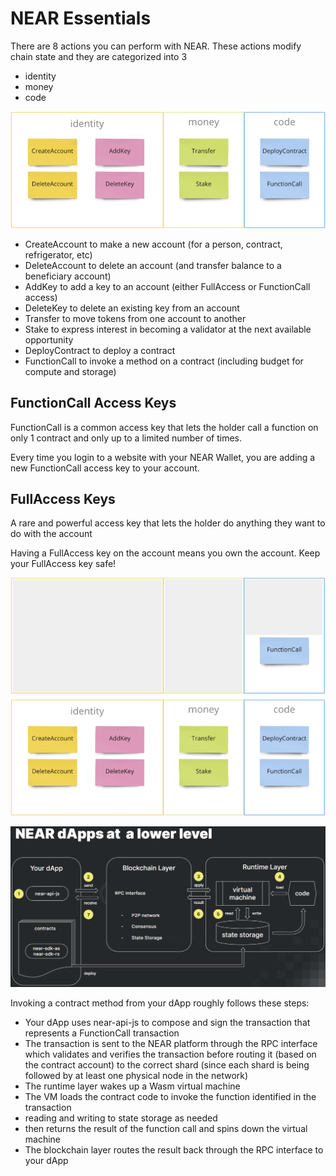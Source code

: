 # NEAR Essentials

There are 8 actions you can perform with NEAR. These actions modify chain state and they are categorized into 3
- identity
- money
- code

![figures](https://raw.githubusercontent.com/Kodluyoruz/taskforce/main/near-certified-developer-ncd/near-intro/figures/figures.png)

- CreateAccount to make a new account (for a person, contract, refrigerator, etc)
- DeleteAccount to delete an account (and transfer balance to a beneficiary account)
- AddKey to add a key to an account (either FullAccess or FunctionCall access)
- DeleteKey to delete an existing key from an account
- Transfer to move tokens from one account to another
- Stake to express interest in becoming a validator at the next available opportunity
- DeployContract to deploy a contract
- FunctionCall to invoke a method on a contract (including budget for compute and storage)

## FunctionCall Access Keys

FunctionCall is a common access key that lets the holder call a function on only 1 contract and only up to a limited number of times.

Every time you login to a website with your NEAR Wallet, you are adding a new FunctionCall access key to your account.

## FullAccess Keys

A rare and powerful access key that lets the holder do anything they want to do with the account

Having a FullAccess key on the account means you own the account. Keep your FullAccess key safe!

![figures](https://raw.githubusercontent.com/Kodluyoruz/taskforce/main/near-certified-developer-ncd/near-intro/figures/figures2.png)


![figures](https://raw.githubusercontent.com/Kodluyoruz/taskforce/main/near-certified-developer-ncd/near-intro/figures/figures3.png)


Invoking a contract method from your dApp roughly follows these steps:

- Your dApp uses near-api-js to compose and sign the transaction that represents a FunctionCall transaction
- The transaction is sent to the NEAR platform through the RPC interface which validates and verifies the transaction before routing it (based on the contract account) to the correct shard (since each shard is being followed by at least one physical node in the network)
- The runtime layer wakes up a Wasm virtual machine
- The VM loads the contract code to invoke the function identified in the transaction
- reading and writing to state storage as needed
- then returns the result of the function call and spins down the virtual machine
- The blockchain layer routes the result back through the RPC interface to your dApp







